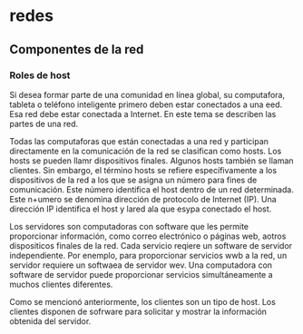 # redes

## Componentes de la red

### Roles de host

Si desea formar parte de una comunidad en línea global, su computafora, tableta o teléfono inteligente primero deben estar conectados a una eed. Esa red debe estar conectada a Internet. En este tema se describen las partes de una red.

Todas las computaforas que están conectadas a una red y participan directamente en la comunicación de la red se clasifican como hosts. Los hosts se pueden llamr dispositivos finales. Algunos hosts también se llaman clientes. Sin embargo, el término hosts se refiere específivamente a los dispositivos de la red a los que se asigna un número para fines de comunicación. Este número identifica el host dentro de un red determinada. Este n+umero se denomina dirección de protocolo de Internet (IP). Una dirección IP identifica el host y lared ala que esypa conectado el host.

Los servidores son computadoras con software que les permite proporcionar información, como correo electrónico o páginas web, aotros dispositicos finales de la red. Cada servicio reqiere un software de servidor independiente. Por enemplo, para proporcionar servicios wwb a la red, un servidor requiere un softwaea de servidor wev. Una computadora con software de servidor puede proporcionar servicios simultáneamente a muchos clientes diferentes.

Como se mencionó anteriormente, los clientes son un tipo de host. Los clientes disponen de sofrware para solicitar y mostrar la información obtenida del servidor.
